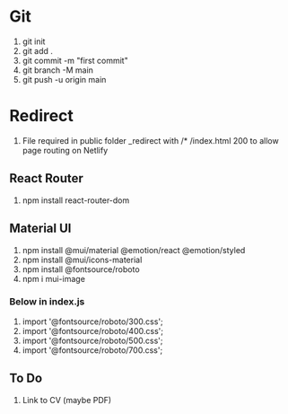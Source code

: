 
# Git

1. git init
2. git add .
3. git commit -m "first commit"
4. git branch -M main
5. git push -u origin main

# Redirect

1. File required in public folder _redirect with
  /*    /index.html    200
  to allow page routing on Netlify

## React Router

1. npm install react-router-dom

## Material UI

1. npm install @mui/material @emotion/react @emotion/styled
2. npm install @mui/icons-material
3. npm install @fontsource/roboto
4. npm i mui-image

### Below in index.js

1. import '@fontsource/roboto/300.css';
2. import '@fontsource/roboto/400.css';
3. import '@fontsource/roboto/500.css';
4. import '@fontsource/roboto/700.css';

## To Do

1. Link to CV (maybe PDF)
